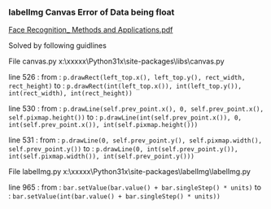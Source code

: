 

### labelImg Canvas Error of Data being float 
[Face Recognition_ Methods and Applications.pdf](https://github.com/H5SH/Ai-Attendance-System/files/15502601/Face.Recognition_.Methods.and.Applications.pdf)

Solved by following guidlines

File canvas.py
x:\xxxxx\Python31x\site-packages\libs\canvas.py

line 526 :
from :
`p.drawRect(left_top.x(), left_top.y(), rect_width, rect_height)`
to :
`p.drawRect(int(left_top.x()), int(left_top.y()), int(rect_width), int(rect_height))`

line 530 :
from :
`p.drawLine(self.prev_point.x(), 0, self.prev_point.x(), self.pixmap.height())`
to :
`p.drawLine(int(self.prev_point.x()), 0, int(self.prev_point.x()), int(self.pixmap.height()))`

line 531 :
from :
`p.drawLine(0, self.prev_point.y(), self.pixmap.width(), self.prev_point.y())`
to :
`p.drawLine(0, int(self.prev_point.y()), int(self.pixmap.width()), int(self.prev_point.y()))`

File labelImg.py
x:\xxxxx\Python31x\site-packages\labelImg\labelImg.py

line 965 :
from :
`bar.setValue(bar.value() + bar.singleStep() * units)`
to :
`bar.setValue(int(bar.value() + bar.singleStep() * units))`
